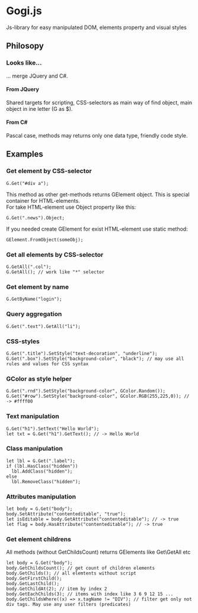 # Gogi.js  
Js-library for easy manipulated DOM, elements property and visual styles

## Philosopy
### Looks like...
... merge JQuery and C#.
#### From JQuery
Shared targets for scripting, CSS-selectors as main way of find object, main object in ine letter (G as $). 
#### From C#
Pascal case, methods may returns only one data type, friendly code style.
## Examples  
### Get element by CSS-selector  
    G.Get("#div a");  
This method as other get-methods returns GElement object. This is special container for HTML-elements.  
For take HTML-element use Object property like this:  

    G.Get(".news").Object;  
    
If you needed create GElement for exist HTML-element use static method:  

    GElement.FromObject(someObj);
  
### Get all elements by CSS-selector    
    G.GetAll(".col");  
    G.GetAll(); // work like "*" selector  
    
### Get element by name
    G.GetByName("login");

### Query aggregation  
    G.Get(".text").GetAll("li");  

### CSS-styles
    G.Get(".title").SetStyle("text-decoration", "underline");  
    G.Get(".box").SetStyle("background-color", "black"); // may use all rules and values for CSS syntax
    
### GColor as style helper
    G.Get(".rnd").SetStyle("background-color", GColor.Random());  
    G.Get("#row").SetStyle("background-color", GColor.RGB(255,225,0)); // -> #ffff00  

### Text manipulation  
    G.Get("h1").SetText("Hello World");  
    let txt = G.Get("h1").GetText(); // -> Hello World  

### Class manipulation
    let lbl = G.Get(".label");  
    if (lbl.HasClass("hidden"))  
      lbl.AddClass("hidden");  
    else  
      lbl.RemoveClass("hidden");  

### Attributes manipulation  
    let body = G.Get("body");  
    body.SetAttribute("contenteditable", "true");  
    let isEditable = body.GetAttribute("contenteditable"); // -> true  
    let flag = body.HasAttribute("contenteditable"); // -> true  

### Get element childrens  
All methods (without GetChildsCount) returns GElements like Get\GetAll etc  

    let body = G.Get("body");  
    body.GetChildsCount(); // get count of children elements  
    body.GetChilds(); // all elemtents without script  
    body.GetFirstChild();  
    body.GetLastChild();  
    body.GetChildAt(2); // item by index 2  
    body.GetEachChilds(3); // items with index like 3 6 9 12 15 ...  
    body.GetChildsWhere((x) => x.tagName != "DIV"); // filter get only not div tags. May use any user filters (predicates)  
